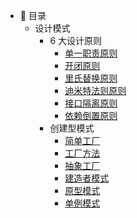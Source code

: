 - :memo: 目录
   - 设计模式
	   - 6 大设计原则
		   - [单一职责原则](/md/design-pattern/6大设计原则/单一职责原则.md)
		   - [开闭原则](/md/design-pattern/6大设计原则/开闭原则.md)
		   - [里氏替换原则](/md/design-pattern/6大设计原则/里氏替换原则.md)
		   - [迪米特法则原则](/md/design-pattern/6大设计原则/迪米特法则原则.md)
		   - [接口隔离原则](/md/design-pattern/6大设计原则/接口隔离原则.md)
		   - [依赖倒置原则](/md/design-pattern/6大设计原则/依赖倒置原则.md)
	   - 创建型模式
		   -  [简单工厂](/md/design-pattern/简单工厂.md)
		   - [工厂方法](/md/design-pattern/工厂方法.md)
		   - [抽象工厂](/md/design-pattern/抽象工厂.md)
		   - [建造者模式](/md/design-pattern/建造者模式.md)
		   - [原型模式](/md/design-pattern/原型模式.md)
		   - [单例模式](/md/design-pattern/单例模式.md)